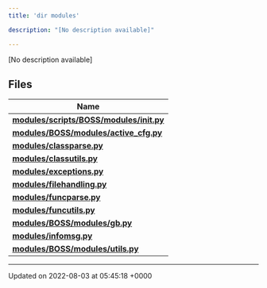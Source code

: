 ```yaml
---
title: 'dir modules'

description: "[No description available]"

---
```







[No description available]

## Files

| Name           |
| -------------- |
| **[modules/scripts/BOSS/modules/__init__.py](/documentation/code/colliderbit/files/scripts_2boss_2modules_2____init_____8py/#file-scripts/boss/modules/--init--.py)**  |
| **[modules/BOSS/modules/active_cfg.py](/documentation/code/colliderbit/files/boss_2modules_2active__cfg_8py/#file-boss/modules/active-cfg.py)**  |
| **[modules/classparse.py](/documentation/code/colliderbit/files/classparse_8py/#file-classparse.py)**  |
| **[modules/classutils.py](/documentation/code/colliderbit/files/classutils_8py/#file-classutils.py)**  |
| **[modules/exceptions.py](/documentation/code/colliderbit/files/exceptions_8py/#file-exceptions.py)**  |
| **[modules/filehandling.py](/documentation/code/colliderbit/files/filehandling_8py/#file-filehandling.py)**  |
| **[modules/funcparse.py](/documentation/code/colliderbit/files/funcparse_8py/#file-funcparse.py)**  |
| **[modules/funcutils.py](/documentation/code/colliderbit/files/funcutils_8py/#file-funcutils.py)**  |
| **[modules/BOSS/modules/gb.py](/documentation/code/colliderbit/files/boss_2modules_2gb_8py/#file-boss/modules/gb.py)**  |
| **[modules/infomsg.py](/documentation/code/colliderbit/files/infomsg_8py/#file-infomsg.py)**  |
| **[modules/BOSS/modules/utils.py](/documentation/code/colliderbit/files/boss_2modules_2utils_8py/#file-boss/modules/utils.py)**  |






-------------------------------

Updated on 2022-08-03 at 05:45:18 +0000
